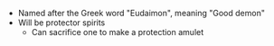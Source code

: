 - Named after the Greek word "Eudaimon", meaning "Good demon"
- Will be protector spirits
	- Can sacrifice one to make a protection amulet